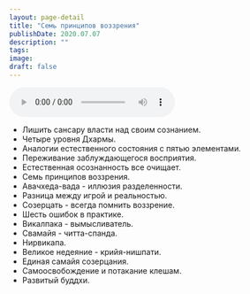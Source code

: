 ```yaml
---
layout: page-detail
title: "Семь принципов воззрения"
publishDate: 2020.07.07
description: ""
tags:
image:
draft: false
---
```


<audio title="2020.07.07 - Семь принципов воззрения.mp3" src="https://filer-api.advayta.org/v1.0/public/files/73942" controls=""></audio>

* Лишить сансару власти над своим сознанием.
* Четыре уровня Дхармы.
* Аналогии естественного состояния с пятью элементами.
* Переживание заблуждающегося восприятия.
* Естественная осознанность все очищает.
* Семь принципов воззрения.
* Авачхеда-вада - иллюзия разделенности.
* Разница между игрой и реальностью.
* Созерцать - всегда помнить воззрение.
* Шесть ошибок в практике.
* Викалпака - вымысливатель.
* Свамайя - читта-спанда.
* Нирвикапа.
* Великое недеяние - крийя-нишпати.
* Единая самайя созерцания.
* Самоосвобождение и потакание клешам.
* Развитый буддхи.

  
